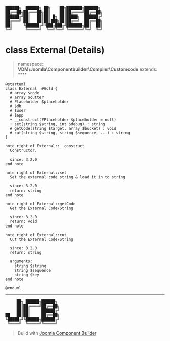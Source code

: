 ```
██████╗  ██████╗ ██╗    ██╗███████╗██████╗
██╔══██╗██╔═══██╗██║    ██║██╔════╝██╔══██╗
██████╔╝██║   ██║██║ █╗ ██║█████╗  ██████╔╝
██╔═══╝ ██║   ██║██║███╗██║██╔══╝  ██╔══██╗
██║     ╚██████╔╝╚███╔███╔╝███████╗██║  ██║
╚═╝      ╚═════╝  ╚══╝╚══╝ ╚══════╝╚═╝  ╚═╝
```
# class External (Details)
> namespace: **VDM\Joomla\Componentbuilder\Compiler\Customcode**
> extends: ****
```uml
@startuml
class External  #Gold {
  # array $code
  # array $cutter
  # Placeholder $placeholder
  # $db
  # $user
  # $app
  + __construct(?Placeholder $placeholder = null)
  + set(string $string, int $debug) : string
  # getCode(string $target, array $bucket) : void
  # cut(string $string, string $sequence, ...) : string
}

note right of External::__construct
  Constructor.

  since: 3.2.0
end note

note right of External::set
  Set the external code string & load it in to string

  since: 3.2.0
  return: string
end note

note right of External::getCode
  Get the External Code/String

  since: 3.2.0
  return: void
end note

note right of External::cut
  Cut the External Code/String

  since: 3.2.0
  return: string
  
  arguments:
    string $string
    string $sequence
    string $key
end note
 
@enduml
```

---
```
     ██╗ ██████╗██████╗
     ██║██╔════╝██╔══██╗
     ██║██║     ██████╔╝
██   ██║██║     ██╔══██╗
╚█████╔╝╚██████╗██████╔╝
 ╚════╝  ╚═════╝╚═════╝
```
> Build with [Joomla Component Builder](https://git.vdm.dev/joomla/Component-Builder)

